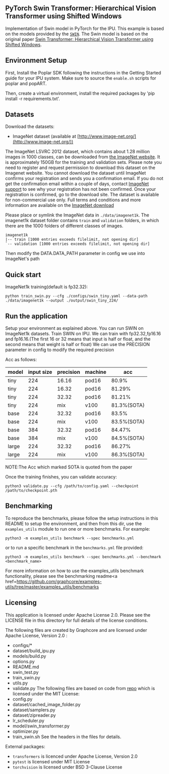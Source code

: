 PyTorch Swin Transformer: Hierarchical Vision Transformer using Shifted Windows
---

Implementation of Swin model in PyTorch for the IPU. This example is based on the models provided by the [`SWIN`](https://github.com/microsoft/Swin-Transformer). The Swin model is based on the original paper [Swin Transformer: Hierarchical Vision Transformer using Shifted Windows](https://arxiv.org/pdf/2103.14030.pdf).

## Environment Setup

First, Install the Poplar SDK following the instructions in the Getting Started guide for your IPU system. Make sure to source the `enable.sh` scripts for poplar and popART.

Then, create a virtual environment, install the required packages by 'pip install -r requirements.txt'.


## Datasets

Download the datasets:
* ImageNet dataset (available at [http://www.image-net.org/](http://www.image-net.org/))

The ImageNet LSVRC 2012 dataset, which contains about 1.28 million images in 1000 classes, can be downloaded from [the ImageNet website](http://www.image-net.org/download). It is approximately 150GB for the training and validation sets. Please note you need to register and request permission to download this dataset on the Imagenet website. You cannot download the dataset until ImageNet confirms your registration and sends you a confirmation email. If you do not get the confirmation email within a couple of days, contact [ImageNet support](support@imagenet.org) to see why your registration has not been confirmed. Once your registration is confirmed, go to the download site. The dataset is available for non-commercial use only. Full terms and conditions and more information are available on the [ImageNet download](http://www.image-net.org/download)

Please place or symlink the ImageNet data in `./data/imagenet1k`.
The imagenet1k dataset folder contains `train` and `validation` folders, in which there are the 1000 folders of different classes of images.
```console
imagenet1k
|-- train [1000 entries exceeds filelimit, not opening dir]
`-- validation [1000 entries exceeds filelimit, not opening dir]
```
Then modify the DATA.DATA_PATH parameter in config we use into ImageNet's path

## Quick start
ImageNet1k training(default is fp32.32):
```console
python train_swin.py --cfg ./configs/swin_tiny.yaml --data-path ./data/imagenet1k --output ./output/swin_tiny_224/
```

## Run the application

Setup your environment as explained above. You can run SWIN on ImageNet1k datasets. Train SWIN on IPU. 
We can train with fp32.32,fp16.16 and fp16.16.(The first 16 or 32 means that input is half or float, and the second means that weight is half or float)
We can use the PRECISION parameter in config to modify the required precision

Acc as follows: 

| model | input size | precision | machine |     acc     |
|-------|------------|-----------|---------|-------------|
| tiny  |   224      |    16.16  |  pod16  |    80.9%    |
| tiny  |   224      |    16.32  |  pod16  |    81.29%   |
| tiny  |   224      |    32.32  |  pod16  |    81.21%   |
| tiny  |   224      |     mix   |  v100   |  81.3%(SOTA)|
| base  |   224      |    32.32  |  pod16  |    83.5%    |
| base  |   224      |     mix   |  v100   |  83.5%(SOTA)|
| base  |   384      |    32.32  |  pod16  |    84.47%    |
| base  |   384      |     mix   |  v100   |  84.5%(SOTA)|
| large |   224      |    32.32  |  pod16  |    86.27%    |
| large |   224      |     mix   |  v100   |  86.3%(SOTA)|
NOTE:The Acc which marked SOTA is quoted from the paper

Once the training finishes, you can validate accuracy:
```console
python3 validate.py --cfg /path/to/config.yaml --checkpoint /path/to/checkpoint.pth
```

## Benchmarking

To reproduce the benchmarks, please follow the setup instructions in this README to setup the environment, and then from this dir, use the `examples_utils` module to run one or more benchmarks. For example:
```
python3 -m examples_utils benchmark --spec benchmarks.yml
```

or to run a specific benchmark in the `benchmarks.yml` file provided:
```
python3 -m examples_utils benchmark --spec benchmarks.yml --benchmark <benchmark_name>
```

For more information on how to use the examples_utils benchmark functionality, please see the <a>benchmarking readme<a href=<https://github.com/graphcore/examples-utils/tree/master/examples_utils/benchmarks>


## Licensing
This application is licensed under Apache License 2.0. Please see the LICENSE file in this directory for full details of the license conditions.

The following files are created by Graphcore and are licensed under Apache License, Version 2.0 :
* configs/*
* dataset/build_ipu.py
* models/build.py
* options.py
* README.md
* swin_test.py
* train_swin.py
* utils.py
* validate.py
The following files are based on code from [repo](https://github.com/microsoft/Swin-Transformer) which is licensed under the  MIT License: 
* config.py
* dataset/cached_image_folder.py
* dataset/samplers.py
* dataset/zipreader.py
* lr_scheduler.py
* model/swin_transformer.py
* optimizer.py
* train_swin.sh
See the headers in the files for details.
  
External packages:
- `transformers` is licenced under Apache License, Version 2.0
- `pytest` is licensed under MIT License
- `torchvision` is licensed under BSD 3-Clause License
